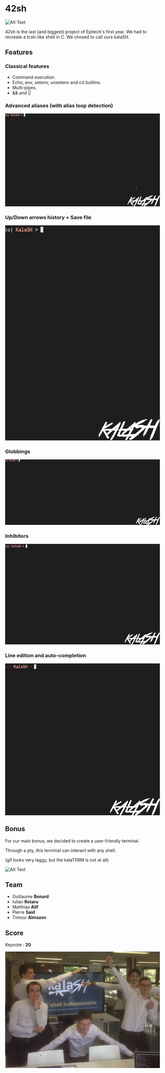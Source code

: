 # 42sh

![Alt Text](./.intro.gif)

42sh is the last (and biggest) project of Epitech's first year. We had to recreate a tcsh-like shell in C. We chosed to call ours kalaSH.

## Features

### Classical features

+ Command execution.
+ Echo, env, setenv, unsetenv and cd builtins.
+ Multi-pipes.
+ && and ||

### Advanced aliases (with alias loop detection)

![Alt Text](./.gif/aliasgif.gif)

### Up/Down arrows history + Save file

![Alt Text](./.gif/kalaHIST.gif)

### Globbings

![Alt Text](./.gif/globbing.gif)

### Inhibitors

![Alt Text](./.gif/kalaINHIB.gif)

### Line edition and auto-completion

![Alt Text](./.gif/editionligne.gif)

## Bonus

For our main bonus, we decided to create a user-friendly terminal.

Through a pty, this terminal can interact with any shell.

(gif looks very laggy, but the kalaTERM is not at all)

![Alt Text](./.gif/kalaterm.gif)

## Team

+ Guillaume **Benard**
+ Iulian **Rotaru**
+ Matthias **Alif**
+ Pierre **Said**
+ Timour **Almazov**

## Score

Keynote : **20**

![Alt Text](./.keynote.png)